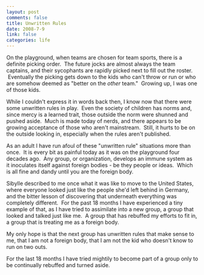 ```yaml
--- 
layout: post
comments: false
title: Unwritten Rules
date: 2008-7-9
link: false
categories: life
---
```

On the playground, when teams are chosen for team sports, there is a definite picking order.  The future jocks are almost always the team captains, and their sycophants are rapidly picked next to fill out the roster.  Eventually the picking gets down to the kids who can't throw or run or who are somehow deemed as "better on the <em>other</em> team."  Growing up, I was one of those kids.  

While I couldn't express it in words back then, I know now that there were some unwritten rules in play.  Even the society of children has norms and, since mercy is a learned trait, those outside the norm were shunned and pushed aside.  Much is made today of nerds, and there appears to be growing acceptance of those who aren't mainstream.  Still, it hurts to be on the outside looking in, especially when the rules aren't published.

As an adult I have run afoul of these "unwritten rule" situations more than once.  It is every bit as painful today as it was on the playground four decades ago.  Any group, or organization, develops an immune system as it inoculates itself against foreign bodies - be they people or ideas.  Which is all fine and dandy until you are the foreign body.  

Sibylle described to me once what it was like to move to the United States, where everyone looked just like the people she'd left behind in Germany, and the bitter lesson of discovering that underneath everything was completely different.  For the past 18 months I have experienced a tiny example of that, as I have tried to assimilate into a new group, a group that looked and talked just like me.  A group that has rebuffed my efforts to fit in, a group that is treating me as a foreign body.

My only hope is that the next group has unwritten rules that make sense to me, that I am not a foreign body, that I am not the kid who doesn't know to run on two outs.

For the last 18 months I have tried mightily to become part of a group only to be continually rebuffed and turned aside.  
